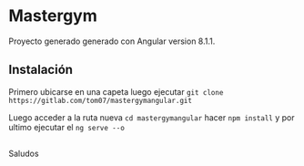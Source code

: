 # Mastergym

Proyecto generado generado con Angular version 8.1.1.

## Instalación

Primero ubicarse en una capeta luego ejecutar
`git clone https://gitlab.com/tom07/mastergymangular.git`

Luego acceder a la ruta nueva `cd mastergymangular`
hacer `npm install`
y por ultimo ejecutar el `ng serve --o` 

## 
Saludos